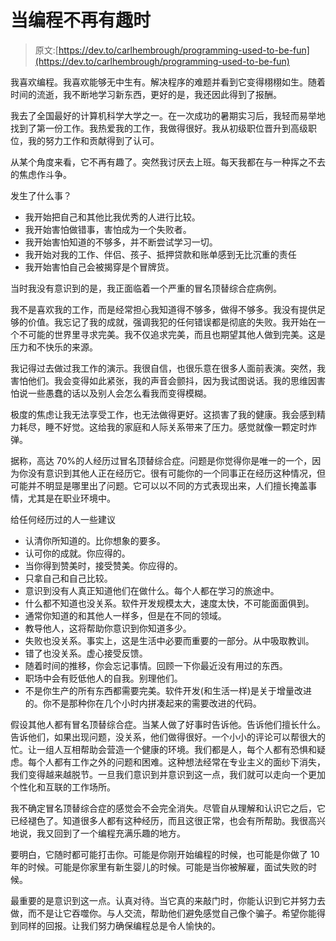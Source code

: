 # 当编程不再有趣时

> 原文:[https://dev.to/carlhembrough/programming-used-to-be-fun](https://dev.to/carlhembrough/programming-used-to-be-fun)

我喜欢编程。我喜欢能够无中生有。解决程序的难题并看到它变得栩栩如生。随着时间的流逝，我不断地学习新东西，更好的是，我还因此得到了报酬。

我去了全国最好的计算机科学大学之一。在一次成功的暑期实习后，我轻而易举地找到了第一份工作。我热爱我的工作，我做得很好。我从初级职位晋升到高级职位，我的努力工作和贡献得到了认可。

从某个角度来看，它不再有趣了。突然我讨厌去上班。每天我都在与一种挥之不去的焦虑作斗争。

发生了什么事？

*   我开始把自己和其他比我优秀的人进行比较。
*   我开始害怕做错事，害怕成为一个失败者。
*   我开始害怕知道的不够多，并不断尝试学习一切。
*   我开始对我的工作、伴侣、孩子、抵押贷款和账单感到无比沉重的责任
*   我开始害怕自己会被揭穿是个冒牌货。

当时我没有意识到的是，我正面临着一个严重的冒名顶替综合症病例。

我不是喜欢我的工作，而是经常担心我知道得不够多，做得不够多。我没有提供足够的价值。我忘记了我的成就，强调我犯的任何错误都是彻底的失败。我开始在一个不可能的世界里寻求完美。我不仅追求完美，而且也期望其他人做到完美。这是压力和不快乐的来源。

我记得过去做过我工作的演示。我很自信，也很乐意在很多人面前表演。突然，我害怕他们。我会变得如此紧张，我的声音会颤抖，因为我试图说话。我的思维因害怕说一些愚蠢的话以及别人会怎么看我而变得模糊。

极度的焦虑让我无法享受工作，也无法做得更好。这损害了我的健康。我会感到精力耗尽，睡不好觉。这给我的家庭和人际关系带来了压力。感觉就像一颗定时炸弹。

据称，高达 70%的人经历过冒名顶替综合症。问题是你觉得你是唯一的一个，因为你没有意识到其他人正在经历它。很有可能你的一个同事正在经历这种情况，但可能并不明显是哪里出了问题。它可以以不同的方式表现出来，人们擅长掩盖事情，尤其是在职业环境中。

给任何经历过的人一些建议

*   认清你所知道的。比你想象的要多。
*   认可你的成就。你应得的。
*   当你得到赞美时，接受赞美。你应得的。
*   只拿自己和自己比较。
*   意识到没有人真正知道他们在做什么。每个人都在学习的旅途中。
*   什么都不知道也没关系。软件开发规模太大，速度太快，不可能面面俱到。
*   通常你知道的和其他人一样多，但是在不同的领域。
*   教导他人，这将帮助你意识到你知道多少。
*   失败也没关系。事实上，这是生活中必要而重要的一部分。从中吸取教训。
*   错了也没关系。虚心接受反馈。
*   随着时间的推移，你会忘记事情。回顾一下你最近没有用过的东西。
*   职场中会有贬低他人的自我。别理他们。
*   不是你生产的所有东西都需要完美。软件开发(和生活一样)是关于增量改进的。你不是那种你在几个小时内拼凑起来的需要改进的代码。

假设其他人都有冒名顶替综合症。当某人做了好事时告诉他。告诉他们擅长什么。告诉他们，如果出现问题，没关系，他们做得很好。一个小小的评论可以帮很大的忙。让一组人互相帮助会营造一个健康的环境。我们都是人，每个人都有恐惧和疑虑。每个人都有工作之外的问题和困难。这种想法经常在专业主义的面纱下消失，我们变得越来越脱节。一旦我们意识到并意识到这一点，我们就可以走向一个更加个性化和互联的工作场所。

我不确定冒名顶替综合症的感觉会不会完全消失。尽管自从理解和认识它之后，它已经褪色了。知道很多人都有这种经历，而且这很正常，也会有所帮助。我很高兴地说，我又回到了一个编程充满乐趣的地方。

要明白，它随时都可能打击你。可能是你刚开始编程的时候，也可能是你做了 10 年的时候。可能是你家里有新生婴儿的时候。可能是当你被解雇，面试失败的时候。

最重要的是意识到这一点。认真对待。当它真的来敲门时，你能认识到它并努力去做，而不是让它吞噬你。与人交流，帮助他们避免感觉自己像个骗子。希望你能得到同样的回报。让我们努力确保编程总是令人愉快的。